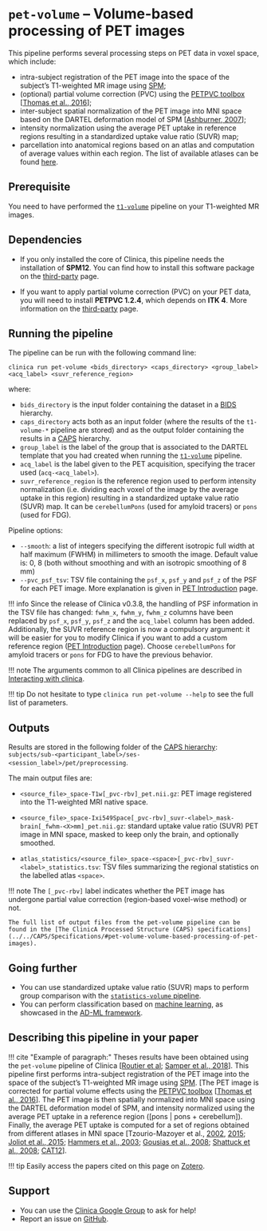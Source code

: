 # `pet-volume` – Volume-based processing of PET images


This pipeline performs several processing steps on PET data in voxel space, which include:

- intra-subject registration of the PET image into the space of the subject’s T1-weighted MR image using [SPM](http://www.fil.ion.ucl.ac.uk/spm/);
- (optional) partial volume correction (PVC) using the [PETPVC toolbox](https://github.com/UCL/PETPVC) [[Thomas et al., 2016](https://doi.org/10.1088/0031-9155/61/22/7975)];
- inter-subject spatial normalization of the PET image into MNI space based on the DARTEL deformation model of SPM [[Ashburner, 2007](http://dx.doi.org/10.1016/j.neuroimage.2007.07.007)];
- intensity normalization using the average PET uptake in reference regions resulting in a standardized uptake value ratio (SUVR) map;
- parcellation into anatomical regions based on an atlas and computation of average values within each region. The list of available atlases can be found [here](../../Atlases).


## Prerequisite
You need to have performed the [`t1-volume`](../T1_Volume) pipeline on your T1-weighted MR images.


## Dependencies
<!--- If you installed the docker image of Clinica, nothing is required.-->

- If you only installed the core of Clinica, this pipeline needs the installation of **SPM12**. You can find how to install this software package on the [third-party](../../Third-party) page.

- If you want to apply partial volume correction (PVC) on your PET data, you will need to install **PETPVC 1.2.4**, which depends on **ITK 4**. More information on the [third-party](../../Third-party) page.



## Running the pipeline
The pipeline can be run with the following command line:

```Text
clinica run pet-volume <bids_directory> <caps_directory> <group_label> <acq_label> <suvr_reference_region>
```
where:

- `bids_directory` is the input folder containing the dataset in a [BIDS](../../BIDS) hierarchy.
- `caps_directory` acts both as an input folder (where the results of the `t1-volume-*` pipeline are stored) and as the output folder containing the results in a [CAPS](../../CAPS/Introduction) hierarchy.
- `group_label` is the label of the group that is associated to the DARTEL template that you had created when running the [`t1-volume`](../T1_Volume) pipeline.
- `acq_label` is the label given to the PET acquisition, specifying the tracer used (`acq-<acq_label>`).
- `suvr_reference_region` is the reference region used to perform intensity normalization (i.e. dividing each voxel of the image by the average uptake in this region) resulting in a standardized uptake value ratio (SUVR) map. It can be `cerebellumPons` (used for amyloid tracers) or `pons` (used for FDG).

Pipeline options:

- `--smooth`: a list of integers specifying the different isotropic full width at half maximum (FWHM) in millimeters to smooth the image. Default value is: 0, 8 (both without smoothing and with an isotropic smoothing of 8 mm)
- `--pvc_psf_tsv`: TSV file containing the `psf_x`, `psf_y` and `psf_z` of the PSF for each PET image. More explanation is given in [PET Introduction](../PET_Introduction) page.



!!! info
    Since the release of Clinica v0.3.8, the handling of PSF information in the TSV file has changed: `fwhm_x`, `fwhm_y`, `fwhm_z` columns have been replaced by `psf_x`, `psf_y`, `psf_z` and the `acq_label` column has been added. Additionally, the SUVR reference region is now a compulsory argument: it will be easier for you to modify Clinica if you want to add a custom reference region ([PET Introduction](../PET_Introduction) page). Choose `cerebellumPons` for amyloid tracers or `pons` for FDG to have the previous behavior.

!!! note
    The arguments common to all Clinica pipelines are described in [Interacting with clinica](../../InteractingWithClinica).

!!! tip
    Do not hesitate to type `clinica run pet-volume --help` to see the full list of parameters.


## Outputs
Results are stored in the following folder of the [CAPS hierarchy](../../CAPS/Specifications/#pet-volume-volume-based-processing-of-pet-images): `subjects/sub-<participant_label>/ses-<session_label>/pet/preprocessing`.

The main output files are:

- `<source_file>_space-T1w[_pvc-rbv]_pet.nii.gz`: PET image registered into the T1-weighted MRI native space.

- `<source_file>_space-Ixi549Space[_pvc-rbv]_suvr-<label>_mask-brain[_fwhm-<X>mm]_pet.nii.gz`: standard uptake value ratio (SUVR) PET image in MNI space, masked to keep only the brain, and optionally smoothed.

- `atlas_statistics/<source_file>_space-<space>[_pvc-rbv]_suvr-<label>_statistics.tsv`: TSV files summarizing the regional statistics on the labelled atlas `<space>`.

!!! note
    The `[_pvc-rbv]` label indicates whether the PET image has undergone partial value correction (region-based voxel-wise method) or not.

    The full list of output files from the pet-volume pipeline can be found in the [The ClinicA Processed Structure (CAPS) specifications](../../CAPS/Specifications/#pet-volume-volume-based-processing-of-pet-images).


## Going further

- You can use standardized uptake value ratio (SUVR) maps to perform group comparison with the [`statistics-volume` pipeline](../Stats_Volume).
- You can perform classification based on [machine learning](../MachineLearning_Classification), as showcased in the [AD-ML framework](https://github.com/aramis-lab/AD-ML).


## Describing this pipeline in your paper

!!! cite "Example of paragraph:"
    Theses results have been obtained using the `pet-volume` pipeline of Clinica [[Routier et al](https://hal.inria.fr/hal-02308126/); [Samper et al., 2018](https://doi.org/10.1016/j.neuroimage.2018.08.042)]. This pipeline first performs intra-subject registration of the PET image into the space of the subject’s T1-weighted MR image using [SPM](http://www.fil.ion.ucl.ac.uk/spm/). [The PET image is corrected for partial volume effects using the [PETPVC toolbox](https://github.com/UCL/PETPVC) [[Thomas et al., 2016](https://doi.org/10.1088/0031-9155/61/22/7975)]. The PET image is then spatially normalized into MNI space using the DARTEL deformation model of SPM, and intensity normalized using the average PET uptake in a reference region ([pons | pons + cerebellum]). Finally, the average PET uptake is computed for a set of regions obtained from different atlases in MNI space [Tzourio-Mazoyer et al., [2002](http://dx.doi.org/10.1006/nimg.2001.0978), [2015](http://dx.doi.org/10.1016/j.neuroimage.2015.07.075); [Joliot et al., 2015](http://dx.doi.org/10.1016/j.jneumeth.2015.07.013); [Hammers et al., 2003](http://dx.doi.org/10.1002/hbm.10123); [Gousias et al., 2008](http://dx.doi.org/10.1016/j.neuroimage.2007.11.034); [Shattuck et al., 2008](http://dx.doi.org/10.1016/j.neuroimage.2007.09.031); [CAT12](http://dbm.neuro.uni-jena.de/cat/)].

!!! tip
    Easily access the papers cited on this page on [Zotero](https://www.zotero.org/groups/2240070/clinica_aramislab/items/collectionKey/INDXD9QQ).

## Support

-   You can use the [Clinica Google Group](https://groups.google.com/forum/#!forum/clinica-user) to ask for help!
-   Report an issue on [GitHub](https://github.com/aramis-lab/clinica/issues).
